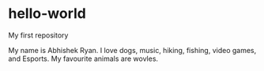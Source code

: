 # hello-world
My first repository

My name is Abhishek Ryan.
I love dogs, music, hiking, fishing, video games, and Esports.
My favourite animals are wovles.
